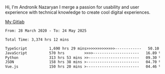 Hi, I'm Andronik Nazaryan
I merge a passion for usability and user experience with technical knowledge to create cool digital experiences.

[My Gitlab](https://gitlab.com/anridev24)

<!--START_SECTION:waka-->

```txt
From: 28 March 2020 - To: 24 May 2025

Total Time: 3,374 hrs 12 mins

TypeScript          1,690 hrs 29 mins>>>>>>>>>>>>>------------   50.10 %
JavaScript          570 hrs         >>>>---------------------   16.89 %
Python              313 hrs 53 mins >>-----------------------   09.30 %
JSON                158 hrs 38 mins >------------------------   04.70 %
Vue.js              150 hrs 20 mins >------------------------   04.46 %
```

<!--END_SECTION:waka-->
